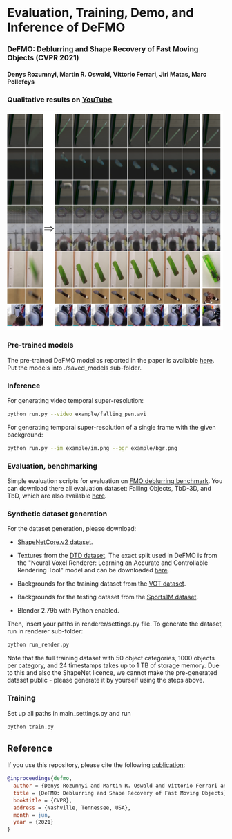 # Evaluation, Training, Demo, and Inference of DeFMO 

### DeFMO: Deblurring and Shape Recovery of Fast Moving Objects (CVPR 2021)
#### Denys Rozumnyi, Martin R. Oswald, Vittorio Ferrari, Jiri Matas, Marc Pollefeys

### Qualitative results on [YouTube](https://www.youtube.com/watch?v=pmAynZvaaQ4)


<img src="example/results_defmo.png" width="500">

### Pre-trained models

The pre-trained DeFMO model as reported in the paper is available [here](https://polybox.ethz.ch/index.php/s/M06QR8jHog9GAcF). Put the models into ./saved_models sub-folder.

### Inference
For generating video temporal super-resolution:
```bash
python run.py --video example/falling_pen.avi
```

For generating temporal super-resolution of a single frame with the given background:
```bash
python run.py --im example/im.png --bgr example/bgr.png
```

### Evaluation, benchmarking
Simple evaluation scripts for evaluation on [FMO deblurring benchmark](https://github.com/rozumden/fmo-deblurring-benchmark). You can download there all evaluation dataset: Falling Objects, TbD-3D, and TbD, which are also available [here](http://cmp.felk.cvut.cz/fmo/).



### Synthetic dataset generation
For the dataset generation, please download: 

* [ShapeNetCore.v2 dataset](https://www.shapenet.org/).

* Textures from the [DTD dataset](https://www.robots.ox.ac.uk/~vgg/data/dtd/). The exact split used in DeFMO is from the "Neural Voxel Renderer: Learning an Accurate and Controllable Rendering Tool" model and can be downloaded [here](https://polybox.ethz.ch/index.php/s/9Abv3QRm0ZgPzhK).

* Backgrounds for the training dataset from the [VOT dataset](https://www.votchallenge.net/vot2018/dataset.html). 

* Backgrounds for the testing dataset from the [Sports1M dataset](https://cs.stanford.edu/people/karpathy/deepvideo/).

* Blender 2.79b with Python enabled.

Then, insert your paths in renderer/settings.py file. To generate the dataset, run in renderer sub-folder: 
```bash
python run_render.py
```
Note that the full training dataset with 50 object categories, 1000 objects per category, and 24 timestamps takes up to 1 TB of storage memory. Due to this and also the ShapeNet licence, we cannot make the pre-generated dataset public - please generate it by yourself using the steps above. 

### Training
Set up all paths in main_settings.py and run
```bash
python train.py
```


Reference
------------
If you use this repository, please cite the following [publication](https://arxiv.org/abs/2012.00595):

```bibtex
@inproceedings{defmo,
  author = {Denys Rozumnyi and Martin R. Oswald and Vittorio Ferrari and Jiri Matas and Marc Pollefeys},
  title = {DeFMO: Deblurring and Shape Recovery of Fast Moving Objects},
  booktitle = {CVPR},
  address = {Nashville, Tennessee, USA},
  month = jun,
  year = {2021}
}
```
